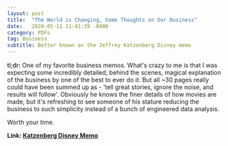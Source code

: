 ```yaml
---
layout: post
title:  "The World is Changing, Some Thoughts on Our Business"
date:   2020-05-11 11:41:39 -0400
category: PDFs
tag: Business
subtitle: Better known as the Jeffrey Katzenberg Disney memo
---
```

<div style="margin-top:15px;"></div>

<span style="font-weight:500;">tl;dr:</span> One of my favorite business memos. What's crazy to me is that I was expecting some incredibly detailed, behind the scenes, magical explanation of the business by one of the best to ever do it. But all ~30 pages really could have been summed up as - 'tell great stories, ignore the noise, and results will follow'. Obviously he knows the finer details of how movies are made, but it's refreshing to see someone of his stature reducing the business to such simplicity instead of a bunch of engineered data analysis. 

Worth your time.

**Link: [Katzenberg Disney Memo](/assets/pdfs/katzenberg.pdf)**
<div style="margin-bottom:30px;"></div>